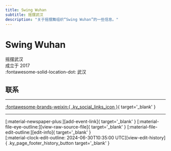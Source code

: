 ```yaml
---
title: Swing Wuhan
subtitle: 摇摆武汉
description: "关于摇摆舞组织“Swing Wuhan”的一些信息。"
---
```


# Swing Wuhan

摇摆武汉  
成立于 2017  
:fontawesome-solid-location-dot: 武汉  


## 联系


---

 [:fontawesome-brands-weixin:{ .ky_social_links_icon }](# "SwingWuHan 摇摆武汉"){ target='_blank' }

---

<div class="ky_page_footer" markdown>
<div class="ky_page_footer_trailing" markdown="span">
[:material-newspaper-plus:][add-event-link]{ target='_blank' }
[:material-file-eye-outline:][view-raw-source-file]{ target='_blank' }
[:material-file-edit-outline:][edit-info]{ target='_blank' }
</div>
<div class="ky_page_footer_leading" markdown="span">
[:material-clock-edit-outline: 2024-06-30T10:35:00 UTC][view-edit-history]{ .ky_page_footer_history_button target='_blank' }
</div>
</div>

[add-event-link]: https://github.com/swingdance/events/issues/new?assignees=&labels=add+event&projects=&template=02-add_entity.yml&title=%5Bzh_CN%5D%20%3CName%3E&region=zh_CN&province=Hubei&city=Wuhan&org_id=swing-wu-han "添加活动"
[view-raw-source-file]: https://github.com/swingdance/orgs/blob/main/zh_CN/swing-wu-han.json "查看原始源文件"
[edit-info]: https://github.com/swingdance/orgs/issues/new?assignees=&labels=update+org&projects=&template=03-update_entity.yml&title=%5Bzh_CN%5D%20Swing%20Wuhan&region=zh_CN&id=swing-wu-han&name=Swing%20Wuhan "编辑信息"

[view-edit-history]: https://github.com/swingdance/orgs/commits/main/zh_CN/swing-wu-han.json "查看编辑历史"
